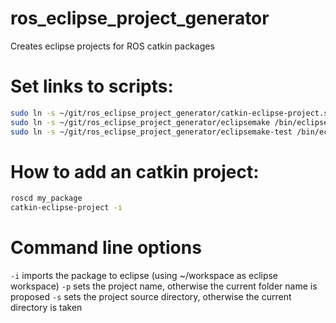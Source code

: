 ros_eclipse_project_generator
=============================

Creates eclipse projects for ROS catkin packages

Set links to scripts:
=
```bash
sudo ln -s ~/git/ros_eclipse_project_generator/catkin-eclipse-project.sh /bin/catkin-eclipse-project
sudo ln -s ~/git/ros_eclipse_project_generator/eclipsemake /bin/eclipsemake
sudo ln -s ~/git/ros_eclipse_project_generator/eclipsemake-test /bin/eclipsemake-test
```

How to add an catkin project:
=
```bash
roscd my_package
catkin-eclipse-project -i
```

Command line options
=
`-i`
 imports the package to eclipse (using ~/workspace as eclipse workspace)
`-p`
 sets the project name, otherwise the current folder name is proposed
`-s`
 sets the project source directory, otherwise the current directory is taken
